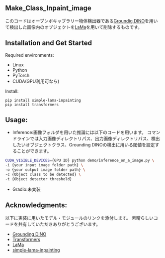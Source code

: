 ## Make_Class_Inpaint_image
このコードはオープンボキャブラリー物体検出器である[Groundig DINO](https://github.com/IDEA-Research/GroundingDINO)を用いて検出した画像内のオブジェクトを[LaMa](https://github.com/advimman/lama)を用いて削除するものです。

## Installation and Get Started

Required environments:
- Linux
- Python
- PyTorch
- CUDA(GPU利用可なら)

Install:

```
pip install simple-lama-inpainting
pip install transformers
```

## Usage:
- Inference:画像フォルダを用いた推論には以下のコードを用います。
コマンドラインでは入力画像ディレクトリパス、出力画像ディレクトリパス、検出したいオブジェクトクラス、Grounding DINOの検出に用いる閾値を設定することができます。
```bash
CUDA_VISIBLE_DEVICES={GPU ID} python demo/inference_on_a_image.py \
-i {your input image folder path} \
-o {your output image folder path} \
-c {Object class to be detected} \
-t {Object detector threshold}
```

- Gradio:未実装

## Acknowledgments:
以下に実装に用いたモデル・モジュールのリンクを添付します。
素晴らしいコードを共有していただきありがとうございます。
- [Grounding DINO](https://github.com/IDEA-Research/GroundingDINO)
- [Transformers](https://huggingface.co/docs/transformers/en/model_doc/grounding-dino)
- [LaMa](https://github.com/advimman/lama)
- [simple-lama-inpainting](https://github.com/enesmsahin/simple-lama-inpainting)

